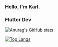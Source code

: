 ### Hello, I'm Karl.
### Flutter Dev


<!--
**mikagura12/mikagura12** is a ✨ _special_ ✨ repository because its `README.md` (this file) appears on your GitHub profile.

Here are some ideas to get you started:

- 🔭 I’m currently working on Flutter Team
- 🌱 I’m currently learning Dart & Flutter
- 👯 I’m looking to collaborate on FLutter Dev
- 📫 How to reach me: +639062452987

-->


![Anurag's GitHub stats](https://github-readme-stats.vercel.app/api?username=mikagura12&show_icons=true&theme=onedark)

[![Top Langs](https://github-readme-stats.vercel.app/api/top-langs/?username=anuraghazra&layout=compact)](https://github.com/anuraghazra/github-readme-stats)
